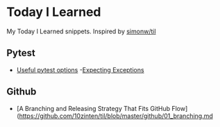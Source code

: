 # Today I Learned

My Today I Learned snippets. Inspired by [simonw/til](https://github.com/simonw/til)

## Pytest
- [Useful pytest options](https://github.com/10zinten/til/blob/master/pytest/01_useful-options.md)
-[Expecting Exceptions](https://github.com/10zinten/til/blob/master/pytest/02_expecting-exceptions.md)

## Github
- [A Branching and Releasing Strategy That Fits GitHub Flow](https://github.com/10zinten/til/blob/master/github/01_branching.md
